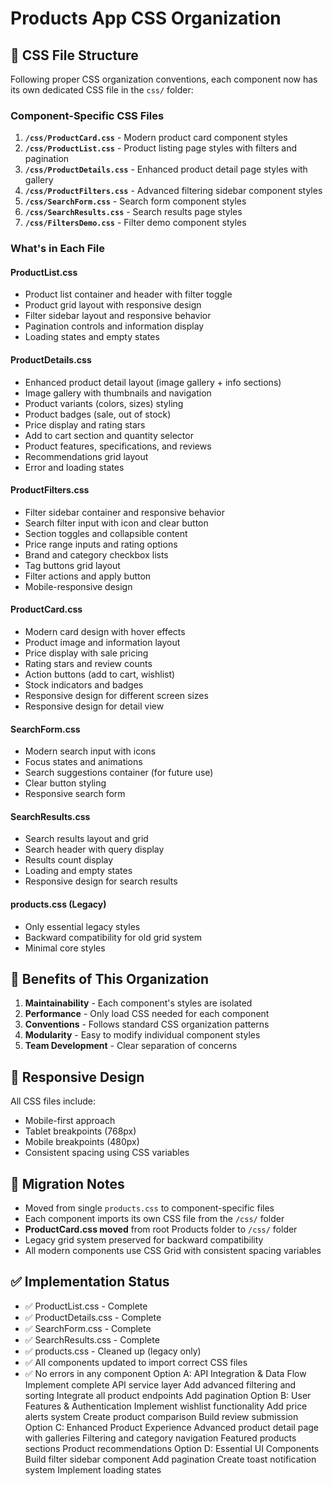 # Products App CSS Organization

## 📁 CSS File Structure

Following proper CSS organization conventions, each component now has its own dedicated CSS file in the `css/` folder:

### Component-Specific CSS Files

1. **`/css/ProductCard.css`** - Modern product card component styles
2. **`/css/ProductList.css`** - Product listing page styles with filters and pagination
3. **`/css/ProductDetails.css`** - Enhanced product detail page styles with gallery
4. **`/css/ProductFilters.css`** - Advanced filtering sidebar component styles
5. **`/css/SearchForm.css`** - Search form component styles
6. **`/css/SearchResults.css`** - Search results page styles
7. **`/css/FiltersDemo.css`** - Filter demo component styles

### What's in Each File

#### ProductList.css
- Product list container and header with filter toggle
- Product grid layout with responsive design
- Filter sidebar layout and responsive behavior
- Pagination controls and information display
- Loading states and empty states

#### ProductDetails.css
- Enhanced product detail layout (image gallery + info sections)
- Image gallery with thumbnails and navigation
- Product variants (colors, sizes) styling
- Product badges (sale, out of stock)
- Price display and rating stars
- Add to cart section and quantity selector
- Product features, specifications, and reviews
- Recommendations grid layout
- Error and loading states

#### ProductFilters.css
- Filter sidebar container and responsive behavior
- Search filter input with icon and clear button
- Section toggles and collapsible content
- Price range inputs and rating options
- Brand and category checkbox lists
- Tag buttons grid layout
- Filter actions and apply button
- Mobile-responsive design

#### ProductCard.css
- Modern card design with hover effects
- Product image and information layout
- Price display with sale pricing
- Rating stars and review counts
- Action buttons (add to cart, wishlist)
- Stock indicators and badges
- Responsive design for different screen sizes
- Responsive design for detail view

#### SearchForm.css
- Modern search input with icons
- Focus states and animations
- Search suggestions container (for future use)
- Clear button styling
- Responsive search form

#### SearchResults.css
- Search results layout and grid
- Search header with query display
- Results count display
- Loading and empty states
- Responsive design for search results

#### products.css (Legacy)
- Only essential legacy styles
- Backward compatibility for old grid system
- Minimal core styles

## 🎯 Benefits of This Organization

1. **Maintainability** - Each component's styles are isolated
2. **Performance** - Only load CSS needed for each component
3. **Conventions** - Follows standard CSS organization patterns
4. **Modularity** - Easy to modify individual component styles
5. **Team Development** - Clear separation of concerns

## 📱 Responsive Design

All CSS files include:
- Mobile-first approach
- Tablet breakpoints (768px)
- Mobile breakpoints (480px)
- Consistent spacing using CSS variables

## 🔄 Migration Notes

- Moved from single `products.css` to component-specific files
- Each component imports its own CSS file from the `/css/` folder
- **ProductCard.css moved** from root Products folder to `/css/` folder
- Legacy grid system preserved for backward compatibility
- All modern components use CSS Grid with consistent spacing variables

## ✅ Implementation Status

- ✅ ProductList.css - Complete
- ✅ ProductDetails.css - Complete  
- ✅ SearchForm.css - Complete
- ✅ SearchResults.css - Complete
- ✅ products.css - Cleaned up (legacy only)
- ✅ All components updated to import correct CSS files
- ✅ No errors in any component
Option A: API Integration & Data Flow
Implement complete API service layer
Add advanced filtering and sorting
Integrate all product endpoints
Add pagination
Option B: User Features & Authentication
Implement wishlist functionality
Add price alerts system
Create product comparison
Build review submission
Option C: Enhanced Product Experience
Advanced product detail page with galleries
Filtering and category navigation
Featured products sections
Product recommendations
Option D: Essential UI Components
Build filter sidebar component
Add pagination
Create toast notification system
Implement loading states